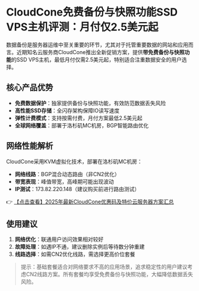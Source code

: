 # CloudCone免费备份与快照功能SSD VPS主机评测：月付仅2.5美元起

数据备份是服务器运维中至关重要的环节，尤其对于托管重要数据的网站和应用而言。近期知名云服务商CloudCone推出全新促销方案，提供**带免费备份与快照功能**的SSD VPS主机，最低月付仅需2.5美元起，特别适合注重数据安全的用户选择。

## 核心产品优势

- **免费数据保护**：独家提供备份与快照功能，有效防范数据丢失风险
- **高性能SSD存储**：全闪存架构保障IO读写速度
- **弹性计费模式**：支持按需付费，月付方案最低2.5美元起
- **全球网络覆盖**：部署于洛杉矶MC机房，BGP智能路由优化

## 网络性能解析

CloudCone采用KVM虚拟化技术，部署在洛杉矶MC机房：
- **网络线路**：BGP混合动态路由（非CN2优化）
- **带宽表现**：峰值带宽，高峰期可能出现波动
- **IP测试**：173.82.220.148（建议购买前进行路由测试）

👉 [【点击查看】2025年最新CloudCone优惠码及特价云服务器方案汇总](https://bit.ly/Cloudcone)

## 使用建议

1. **网络优化**：联通用户访问效果相对较好
2. **故障处理**：如遇IP不通，建议删除实例后等待数分钟重建
3. **线路选择**：如需CN2优化线路，需选择更高价位套餐

> 提示：基础套餐适合对网络要求不高的应用场景，追求稳定性的用户建议考虑CN2线路方案。所有套餐均享受免费备份与快照功能，大幅降低数据丢失风险。
